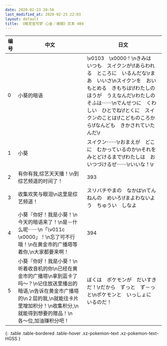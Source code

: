 ```yaml
---
date: 2020-02-23 20:56
last_modified_at: 2020-02-23 22:03
layout: default
title: 《精灵宝可梦 心金／魂银》文本 404
---
```

| 编号 | 中文 | 日文 |
| ---- | ---- | ---- |
| 0 | 小葵的暗语 | \v0103　\x0000！\nきみは　いつも　スイクンが\fあらわれる　ところに　いるんだな\rまあ　いいさ\nスイクンを　おいもとめる　きもちは\fわたしのほうが　うえなんだ\rわたしの　そふは⋯⋯\nでんせつに　くわしい　ひとでね\fとくに　スイクンのことは\fこどものころから\fなんども　きかされていたんだ\r |
| 1 | 小葵 | スイクン⋯⋯\rおまえが　どこに　むかっているのか\nそれを　みとどけるまで\fわたしは　おいつづけるぜ⋯⋯\rいいな！\r |
| 2 | 有你有我,综艺天天播！\n到综艺频道的时间了！ | 393 |
| 3 | 收集欢笑与眼泪\n这里是综艺频道！ | スリバチやまの　なかは\nてんねんの　めいろ\fまよわないよう　ちゅうい　しなよ |
| 4 | 小葵『你好！我是小葵！\n今天的暗语来了！\n是－什么呢⋯⋯\n「\v011c　\x0000」！\n忘了可不行哦！\n在黄金市的广播塔等着你,\n大家都要来啊！ | 394 |
| 5 | 小葵『你好！我是小葵！\n听着收音机的你\n已经在黄金市的广播塔\n拿到蓝卡了吗〜？\n记住放送里播出的暗语,\n告诉在黄金市广播塔的\n２层的我,\n就能往卡片里增加积分！\n收集积分,\n就能得到想要的赠品！\n各〜位,加油赚积分吧！ | ぼくは　ポケモンが　だいすきだ！\rだから　ずっと　ず－っと\nポケモンと　いっしょに　いるのだ！ |
{: .table .table-bordered .table-hover .xz-pokemon-text .xz-pokemon-text-HGSS }